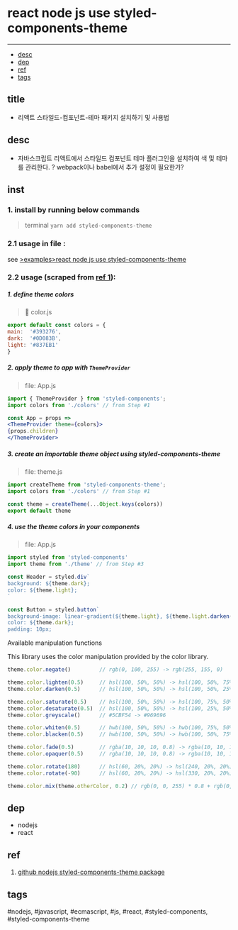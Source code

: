 react node js use styled-components-theme
=====

----


- [desc](#desc)
- [dep](#dep)
- [ref](#ref)
- [tags](#tags)

## title
- 리액트 스타일드-컴포넌트-테마 패키지 설치하기 및 사용법

## desc
- 자바스크립트 리액트에서 스타일드 컴포넌트 테마 플러그인을 설치하여 색 및 테마를 관리한다.
  ? webpack이나 babel에서 추가 설정이 필요한가?

## inst
### 1. install by running below commands
> terminal
`yarn add styled-components-theme`

### 2.1 usage in file :

  see [>examples>react node js use styled-components-theme](../examples/react%20node%20js%20use%20styled-components-theme/index.js)

### 2.2 usage (scraped from [ref 1](##ref)):

##### 1. define theme colors


> :file_folder: color.js
```js
export default const colors = {
main:  '#393276',
dark:  '#0D083B',
light: '#837EB1'
}
```


##### 2. apply theme to app with `ThemeProvider`
>file: App.js
```jsx
import { ThemeProvider } from 'styled-components';
import colors from './colors' // from Step #1

const App = props =>
<ThemeProvider theme={colors}>
{props.children}
</ThemeProvider>
```

##### 3. create an importable theme object using styled-components-theme
>file: theme.js

```js
import createTheme from 'styled-components-theme';
import colors from './colors' // from Step #1

const theme = createTheme(...Object.keys(colors))
export default theme
```

##### 4. use the theme colors in your components
>file: App.js
```jsx
import styled from 'styled-components'
import theme from './theme' // from Step #3

const Header = styled.div`
background: ${theme.dark};
color: ${theme.light};
`

const Button = styled.button`
background-image: linear-gradient(${theme.light}, ${theme.light.darken(0.3)});
color: ${theme.dark};
padding: 10px;
```

Available manipulation functions

This library uses the color manipulation provided by the color library.

```js
theme.color.negate()         // rgb(0, 100, 255) -> rgb(255, 155, 0)

theme.color.lighten(0.5)     // hsl(100, 50%, 50%) -> hsl(100, 50%, 75%)
theme.color.darken(0.5)      // hsl(100, 50%, 50%) -> hsl(100, 50%, 25%)

theme.color.saturate(0.5)    // hsl(100, 50%, 50%) -> hsl(100, 75%, 50%)
theme.color.desaturate(0.5)  // hsl(100, 50%, 50%) -> hsl(100, 25%, 50%)
theme.color.greyscale()      // #5CBF54 -> #969696

theme.color.whiten(0.5)      // hwb(100, 50%, 50%) -> hwb(100, 75%, 50%)
theme.color.blacken(0.5)     // hwb(100, 50%, 50%) -> hwb(100, 50%, 75%)

theme.color.fade(0.5)        // rgba(10, 10, 10, 0.8) -> rgba(10, 10, 10, 0.4)
theme.color.opaquer(0.5)     // rgba(10, 10, 10, 0.8) -> rgba(10, 10, 10, 1.0)

theme.color.rotate(180)      // hsl(60, 20%, 20%) -> hsl(240, 20%, 20%)
theme.color.rotate(-90)      // hsl(60, 20%, 20%) -> hsl(330, 20%, 20%)

theme.color.mix(theme.otherColor, 0.2) // rgb(0, 0, 255) * 0.8 + rgb(0, 255, 0) * 0.2 -> rgb(0, 51, 204)
```

## dep
  - nodejs
  - react

## ref
  1. [github nodejs styled-components-theme package](https://github.com/erikras/styled-components-theme)

## tags
  #nodejs, #javascript, #ecmascript, #js, #react, #styled-components,  #styled-components-theme

